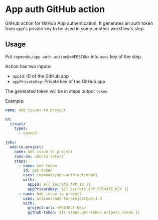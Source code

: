 # App auth GitHub action

GitHub action for GitHub App authentication. It generates an auth token from app's private key to be used in some another workflow's step.

## Usage

Put `topmonks/app-auth-action@<VERSION>` into `uses` key of the step.

Action has two inputs:
- `appId`: ID of the GitHub app
- `appPrivateKey`: Private key of the GitHub app

The generated token will be in steps output `token`.

Example:

```yaml
name: Add issues to project

on:
  issues:
    types:
      - opened

jobs:
  add-to-project:
    name: Add issue to project
    runs-on: ubuntu-latest
    steps:
      - name: Get token
        id: get-token
        uses: topmonks/app-auth-action@v1
        with:
          appId: ${{ secrets.APP_ID }}
          appPrivateKey: ${{ secrets.APP_PRIVATE_KEY }}
      - name: Add issue to project
        uses: actions/add-to-project@v0.4.0
        with:
          project-url: <PROJECT-URL>
          github-token: ${{ steps.get-token.outputs.token }}
```
